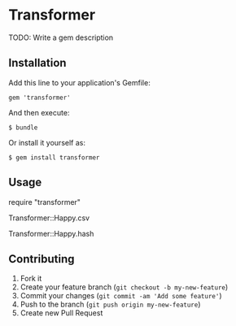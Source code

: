 # Transformer

TODO: Write a gem description

## Installation

Add this line to your application's Gemfile:

    gem 'transformer'

And then execute:

    $ bundle

Or install it yourself as:

    $ gem install transformer

## Usage

require "transformer"

Transformer::Happy.csv

Transformer::Happy.hash



## Contributing

1. Fork it
2. Create your feature branch (`git checkout -b my-new-feature`)
3. Commit your changes (`git commit -am 'Add some feature'`)
4. Push to the branch (`git push origin my-new-feature`)
5. Create new Pull Request
